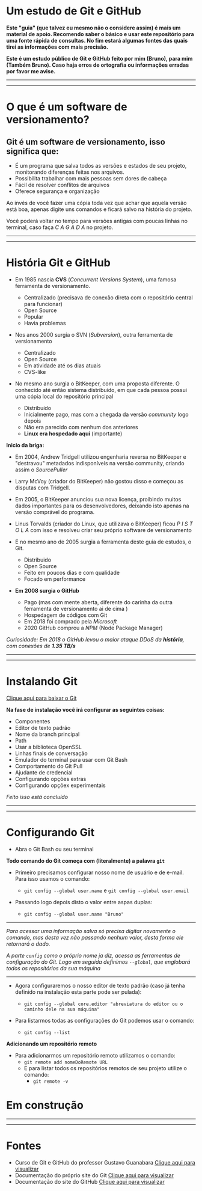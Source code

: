 # Um estudo de Git e GitHub

**Este "guia" (que talvez eu mesmo não o considere assim) é mais um material de apoio. Recomendo saber o básico e usar este repositório para uma fonte rápida de consultas. No fim estará algumas fontes das quais tirei as informações com mais precisão.**

**Este é um estudo público de Git e GitHub feito por mim (Bruno), para mim (Também Bruno). Caso haja erros de ortografia ou informações erradas por favor me avise.**

---
---

# O que é um software de versionamento?

## Git é um software de versionamento, isso significa que: 

* É um programa que salva todos as versões e estados de seu projeto, monitorando diferenças feitas nos arquivos.
* Possibilita trabalhar com mais pessoas sem dores de cabeça
* Fácil de resolver conflitos de arquivos
* Oferece segurança e organização

Ao invés de você fazer uma cópia toda vez que achar que aquela versão está boa, apenas digite uns comandos e ficará salvo na história do projeto.

Você poderá voltar no tempo para versões antigas com poucas linhas no terminal, caso faça *C A G A D A* no projeto.

---
---


# História Git e GitHub

* Em 1985 nascia **CVS** (*Concurrent Versions System*), uma famosa ferramenta de versionamento. 
   * Centralizado (precisava de conexão direta com o repositório central para funcionar)
   * Open Source
   * Popular
   * Havia problemas

* Nos anos 2000 surgia o SVN (*Subversion*), outra ferramenta de versionamento
   * Centralizado
   * Open Source
   * Em atividade até os dias atuais
   * CVS-like

* No mesmo ano surgia o BitKeeper, com uma proposta diferente. O conhecido até então sistema distribuído, em que cada pessoa possui uma cópia local do repositório principal
   * Distribuído
   * Inicialmente pago, mas com a chegada da versão *community* logo depois
   * Não era parecido com nenhum dos anteriores
   * **Linux era hospedado aqui** (importante)

**Inicio da briga:**

* Em 2004, Andrew Tridgell utilizou engenharia reversa no BitKeeper e "destravou" metadados indisponíveis na versão community, criando assim o *SourcePuller*
* Larry McVoy (criador do BitKeeper) não gostou disso e começou as disputas com Tridgell. 
* Em 2005, o BitKeeper anunciou sua nova licença, proibindo muitos dados importantes para os desenvolvedores, deixando isto apenas na versão comprável do programa.
* Linus Torvalds (criador do Linux, que utilizava o BitKeeper) ficou *P I S T O L A* com isso e resolveu criar seu próprio software de versionamento
* E no mesmo ano de 2005 surgia a ferramenta deste guia de estudos, o Git.
   * Distribuido
   * Open Source
   * Feito em poucos dias e com qualidade
   * Focado em performance 

* **Em 2008 surgia o GitHub**
   * Pago (mas com mente aberta, diferente do carinha da outra ferramenta de versionamento ai de cima )
   * Hospedagem de códigos com Git
   * Em 2018 foi comprado pela *Microsoft*
   * 2020 GitHub comprou a *NPM* (Node Package Manager)

*Curiosidade: Em 2018 o GitHub levou o maior ataque DDoS da **história**, com conexões de **1.35 TB/s***

---
---

# Instalando Git

[Clique aqui para baixar o Git](https://git-scm.com/)

**Na fase de instalação você irá configurar as seguintes coisas:**

* Componentes
* Editor de texto padrão
* Nome da branch principal
* Path
* Usar a biblioteca OpenSSL
* Linhas finais de conversação 
* Emulador do terminal para usar com Git Bash
* Comportamento do Git Pull
* Ajudante de credencial
* Configurando opções extras
* Configurando opçõex experimentais

*Feito isso está concluído*

---
---

# Configurando Git

* Abra o Git Bash ou seu terminal

**Todo comando do Git começa com (literalmente) a palavra `git`**

* Primeiro precisamos configurar nosso nome de usuário e de e-mail. Para isso usamos o comando:
   * `git config --global user.name` e `git config --global user.email`
   
* Passando logo depois disto o valor entre aspas duplas:
   * `git config --global user.name "Bruno"`

---
*Para acessar uma informação salva só precisa digitar novamente o comando, mas desta vez não passando nenhum valor, desta forma ele retornará o dado.*


*A parte `config` como o próprio nome ja diz, acessa as ferramentas de configuração do Git. Logo em seguida definimos `--global`, que englobará todos os repositórios da sua máquina*

---

* Agora configuraremos o nosso editor de texto padrão (caso já tenha definido na instalação esta parte pode ser pulada):
   * `git config --global core.editor "abreviatura do editor ou o caminho dele na sua máquina"`


* Para listarmos todas as configurações do Git podemos usar o comando:
   * `git config --list`


**Adicionando um repositório remoto**

* Para adicionarmos um repositório remoto utilizamos o comando:
   * `git remote add nomeDoRemote URL`
   * E para listar todos os repositórios remotos de seu projeto utilize o comando:
      * `git remote -v`

# Em construção

---
---

# Fontes

* Curso de Git e GitHub do professor Gustavo Guanabara [Clique aqui para visualizar](https://www.youtube.com/watch?v=xEKo29OWILE&list=PLHz_AreHm4dm7ZULPAmadvNhH6vk9oNZA)
* Documentação do próprio site do Git [Clique aqui para visualizar](https://git-scm.com/doc)
* Documentação do site do GitHub [Clique aqui para visualizar](https://docs.github.com/)


